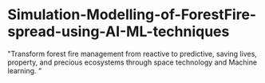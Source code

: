 # Simulation-Modelling-of-ForestFire-spread-using-AI-ML-techniques
"Transform forest fire management from reactive to predictive, saving lives, property, and precious ecosystems through space technology and Machine  learning. “
